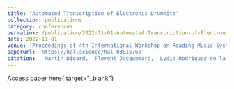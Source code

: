 ```yaml
---
title: "Automated Transcription of Electronic Drumkits"
collection: publications
category: conferences
permalink: /publication/2022-11-01-Automated-Transcription-of-Electronic-Drumkits
date: 2022-11-01
venue: 'Proceedings of 4th International Workshop on Reading Music Systems (WoRMS)'
paperurl: 'https://hal.science/hal-03815760'
citation: ' Martin Digard,  Florent Jacquemard,  Lydia Rodriguez-de la Nava, &quot;Automated Transcription of Electronic Drumkits.&quot; In the proceedings of 4th International Workshop on Reading Music Systems (WoRMS), 2022.'
---
```

[Access paper here](https://hal.science/hal-03815760){:target="_blank"}
